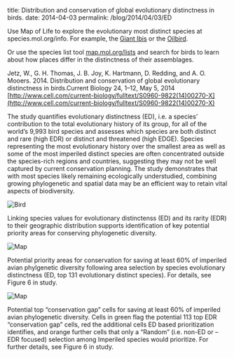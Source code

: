 title: Distribution and conservation of global evolutionary distinctness in birds.
date: 2014-04-03
permalink: /blog/2014/04/03/ED


Use Map of Life to explore the evolutionary most distinct species at species.mol.org/info. For example, the [Giant Ibis](http://species.mol.org/info/birds/Thaumatibis_gigantea) or the [Oilbird](http://species.mol.org/info/birds/Steatornis_caripensis).

Or use the species list tool [map.mol.org/lists](http://map.mol.org/lists) and search for birds to learn about how places differ in the distinctness of their assemblages.

Jetz, W., G. H. Thomas, J. B. Joy, K. Hartmann, D. Redding, and A. O. Mooers. 2014. Distribution and conservation of global evolutionary distinctness in birds.Current Biology 24, 1–12, May 5, 2014 [http://www.cell.com/current-biology/fulltext/S0960-9822(14)00270-X](http://www.cell.com/current-biology/fulltext/S0960-9822(14)00270-X)

The study quantifies evolutionary distinctness (ED), i.e. a species’ contribution to the total evolutionary history of its group, for all of the world’s 9,993 bird species and assesses which species are both distinct and rare (high EDR) or distinct and threatened (high EDGE). Species representing the most evolutionary history over the smallest area as well as some of the most imperiled distinct species are often concentrated outside the species-rich regions and countries, suggesting they may not be well captured by current conservation planning. The study demonstrates that with most species likely remaining ecologically understudied, combining growing phylogenetic and spatial data may be an efficient way to retain vital aspects of biodiversity.

![Bird](https://mapoflife.github.io/landing/assets/content_static/blog/2014-04-03/img_2036.jpg)

Linking species values for evolutionary distinctenss (ED) and its rarity (EDR) to their geographic distribution supports identification of key potential priority areas for conserving phylogenetic diversity.

![Map](https://mapoflife.github.io/landing/assets/content_static/blog/2014-04-03/fig6d.jpg)

Potential priority areas for conservation for saving at least 60% of imperiled avian phylgenetic diversity following area selection by species evolutionary distinctness (ED, top 131 evolutionary distinct species). For details, see Figure 6 in study.

![Map](https://mapoflife.github.io/landing/assets/content_static/blog/2014-04-03/fig6e.jpg)

Potential top “conservation gap” cells  for saving at least 60% of imperiled avian phylogenetic diversity. Cells in green flag the potential 113 top EDR “conservation gap” cells, red the additional cells ED based prioritization identifies, and orange further cells that only a “Random” (i.e. non-ED or –EDR focused) selection among Imperiled species would prioritize. For further details, see Figure 6 in study.
